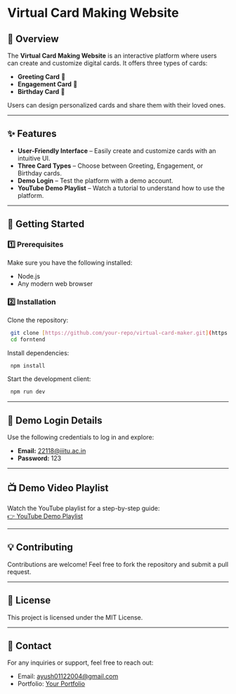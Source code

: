 # Virtual Card Making Website

## 📌 Overview
The **Virtual Card Making Website** is an interactive platform where users can create and customize digital cards. It offers three types of cards:

- **Greeting Card** 🎉
- **Engagement Card** 💍
- **Birthday Card** 🎂

Users can design personalized cards and share them with their loved ones.

---

## ✨ Features
- **User-Friendly Interface** – Easily create and customize cards with an intuitive UI.
- **Three Card Types** – Choose between Greeting, Engagement, or Birthday cards.
- **Demo Login** – Test the platform with a demo account.
- **YouTube Demo Playlist** – Watch a tutorial to understand how to use the platform.

---

## 🚀 Getting Started
### 1️⃣ Prerequisites
Make sure you have the following installed:
- Node.js 
- Any modern web browser

### 2️⃣ Installation
Clone the repository:
```bash
 git clone [https://github.com/your-repo/virtual-card-maker.git](https://github.com/AyushIIITU/Meta-Cards)
 cd forntend
```
Install dependencies:
```bash
 npm install
```
Start the development client:
```bash
 npm run dev
```

---

## 🔑 Demo Login Details
Use the following credentials to log in and explore:
- **Email:** 22118@iiitu.ac.in  
- **Password:** 123

---

## 📺 Demo Video Playlist
Watch the YouTube playlist for a step-by-step guide:  
[👉 YouTube Demo Playlist](https://youtube.com/playlist?list=PLgNJnNqKBBqPpqwU1Bkavn6LhsFDE7oAl&si=p60aZp9OMggJ1H7h)

---

## 💡 Contributing
Contributions are welcome! Feel free to fork the repository and submit a pull request.

---

## 📄 License
This project is licensed under the MIT License.

---

## 📩 Contact
For any inquiries or support, feel free to reach out:
- Email: ayush01122004@gmail.com
- Portfolio: [Your Portfolio](https://portfolio-ayushiiitus-projects.vercel.app/)

